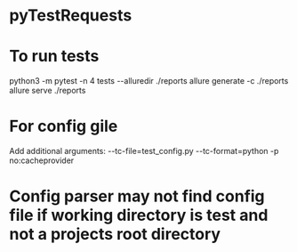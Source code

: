 # pyTestRequests

# To run tests
python3 -m pytest -n 4 tests --alluredir ./reports
allure generate -c ./reports
allure serve ./reports


# For config gile
 Add additional arguments: --tc-file=test_config.py --tc-format=python -p no:cacheprovider


# Config parser may not find config file if working directory is test and not a projects root directory